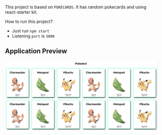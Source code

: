 This project is based on ```POKECARDS```. It has random pokecards and using react-starter kit.

How to run this project?
- Just run ```npm start```
- Listening ```port``` is ```3000```


## Application Preview
![alt pokecard](pokecard.png)
